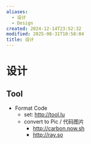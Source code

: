 ```yaml
---
aliases:
  - 设计
  - Design
created: 2024-12-14T23:52:32
modified: 2025-08-31T10:58:04
title: 设计
---
```


# 设计

## Tool

- Format Code
    - set: http://tool.lu
    - convert to Pic / 代码图片
        - http://carbon.now.sh
        - http://ray.so
